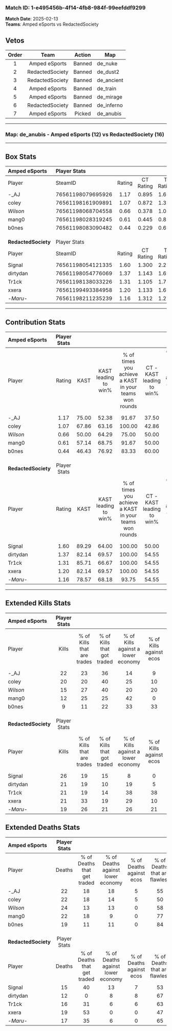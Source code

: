 ### Match ID: 1-e495456b-4f14-4fb8-984f-99eefddf9299  
**Match Date**: 2025-02-13  
**Teams**: Amped eSports vs RedactedSociety  

## Vetos  

| Order | Team | Action | Map |
| :---: | :--: | :----: | --- |
| 1 | Amped eSports | Banned | de_nuke |
| 2 | RedactedSociety | Banned | de_dust2 |
| 3 | RedactedSociety | Banned | de_ancient |
| 4 | Amped eSports | Banned | de_train |
| 5 | Amped eSports | Banned | de_mirage |
| 6 | RedactedSociety | Banned | de_inferno |
| 7 | Amped eSports | Picked | de_anubis |

---  

### **Map**: de_anubis - Amped eSports (12) vs RedactedSociety (16)  
---  

## Box Stats  

| **Amped eSports**   | Player Stats      |        |           |          |       |       |       |         |        |      |     |
| :- | :- | :-: | :-: | :-: | :-: | :-: | :-: | :-: | :-: | :-: | :-: |
| Player              | SteamID           | Rating | CT Rating | T Rating | KAST  |  ADR  | Kills | Assists | Deaths | K/D  | HS% |
| -_AJ                | 76561198079695926 |  1.17  |   0.895   |  1.693   | 75.00 | 89.1  |  22   |    5    |   22   | 1.00 | 59  |
| coley               | 76561198161909891 |  1.07  |   0.872   |  1.383   | 67.86 | 90.4  |  20   |    7    |   22   | 0.91 | 60  |
| _Wilson_            | 76561198068704558 |  0.66  |   0.378   |  1.016   | 50.00 | 65.2  |  15   |    6    |   24   | 0.63 | 60  |
| mang0               | 76561198028319245 |  0.61  |   0.445   |  0.857   | 57.14 | 51.3  |  12   |    4    |   22   | 0.55 | 58  |
| b0nes               | 76561198083090482 |  0.44  |   0.229   |  0.692   | 46.43 | 36.0  |   9   |    2    |   19   | 0.47 | 77  |
|                     |                   |        |           |          |       |       |       |         |        |      |     |
|                     |                   |        |           |          |       |       |       |         |        |      |     |
|                     |                   |        |           |          |       |       |       |         |        |      |     |
| **RedactedSociety** | Player Stats      |        |           |          |       |       |       |         |        |      |     |
| Player              | SteamID           | Rating | CT Rating | T Rating | KAST  |  ADR  | Kills | Assists | Deaths | K/D  | HS% |
| Signal              | 76561198054121335 |  1.60  |   1.300   |  2.204   | 89.29 | 104.8 |  26   |   10    |   15   | 1.73 | 26  |
| dirtydan            | 76561198054776069 |  1.37  |   1.143   |  1.626   | 82.14 | 84.0  |  21   |    5    |   12   | 1.75 | 23  |
| Tr1ck               | 76561198138033226 |  1.31  |   1.105   |  1.754   | 85.71 | 79.5  |  21   |    7    |   16   | 1.31 | 42  |
| xxera               | 76561199493384958 |  1.20  |   1.133   |  1.679   | 82.14 | 74.3  |  21   |    3    |   19   | 1.11 | 33  |
| -_Maru_-            | 76561198211235239 |  1.16  |   1.312   |  1.226   | 78.57 | 70.9  |  19   |    9    |   17   | 1.12 | 57  |
---  

## Contribution Stats  

| **Amped eSports**   | Player Stats |       |                      |                                                        |                           |                                                             |                          |                                                            |
| :- | :-: | :-: | :-: | :-: | :-: | :-: | :-: | :-: |
| Player              |    Rating    | KAST  | KAST leading to win% | % of times you achieve a KAST in your teams won rounds | CT - KAST leading to win% | CT - % of times you achieve a KAST in your teams won rounds | T - KAST leading to win% | T - % of times you achieve a KAST in your teams won rounds |
| -_AJ                |     1.17     | 75.00 |        52.38         |                         91.67                          |           37.50           |                           100.00                            |          61.54           |                           88.89                            |
| coley               |     1.07     | 67.86 |        63.16         |                         100.00                         |           42.86           |                           100.00                            |          75.00           |                           100.00                           |
| _Wilson_            |     0.66     | 50.00 |        64.29         |                         75.00                          |           50.00           |                           100.00                            |          75.00           |                           66.67                            |
| mang0               |     0.61     | 57.14 |        68.75         |                         91.67                          |           50.00           |                           100.00                            |          80.00           |                           88.89                            |
| b0nes               |     0.44     | 46.43 |        76.92         |                         83.33                          |           60.00           |                           100.00                            |          87.50           |                           77.78                            |
|                     |              |       |                      |                                                        |                           |                                                             |                          |                                                            |
|                     |              |       |                      |                                                        |                           |                                                             |                          |                                                            |
|                     |              |       |                      |                                                        |                           |                                                             |                          |                                                            |
| **RedactedSociety** | Player Stats |       |                      |                                                        |                           |                                                             |                          |                                                            |
| Player              |    Rating    | KAST  | KAST leading to win% | % of times you achieve a KAST in your teams won rounds | CT - KAST leading to win% | CT - % of times you achieve a KAST in your teams won rounds | T - KAST leading to win% | T - % of times you achieve a KAST in your teams won rounds |
| Signal              |     1.60     | 89.29 |        64.00         |                         100.00                         |           50.00           |                           100.00                            |          76.92           |                           100.00                           |
| dirtydan            |     1.37     | 82.14 |        69.57         |                         100.00                         |           54.55           |                           100.00                            |          83.33           |                           100.00                           |
| Tr1ck               |     1.31     | 85.71 |        66.67         |                         100.00                         |           54.55           |                           100.00                            |          76.92           |                           100.00                           |
| xxera               |     1.20     | 82.14 |        69.57         |                         100.00                         |           54.55           |                           100.00                            |          83.33           |                           100.00                           |
| -_Maru_-            |     1.16     | 78.57 |        68.18         |                         93.75                          |           54.55           |                           100.00                            |          81.82           |                           90.00                            |
---  

## Extended Kills Stats  

| **Amped eSports**   | Player Stats |                            |                            |                                    |                         |                              |                                 |                                       |                    |           |
| :- | :-: | :-: | :-: | :-: | :-: | :-: | :-: | :-: | :-: | :-: |
| Player              |    Kills     | % of Kills that are trades | % of Kills that got traded | % of Kills against a lower economy | % of Kills against ecos | % of Kills that are flawless | % of Kills that are close duels | % of Kills that are assisted by flash | Pistol Round Kills | AWP Kills |
| -_AJ                |      22      |             23             |             36             |                 14                 |            9            |              55              |                5                |                   5                   |         0          |     1     |
| coley               |      20      |             20             |             40             |                 25                 |           10            |              65              |               10                |                   0                   |         0          |     1     |
| _Wilson_            |      15      |             27             |             40             |                 20                 |           20            |              53              |                7                |                   0                   |         0          |     1     |
| mang0               |      12      |             25             |             25             |                 42                 |            0            |              58              |                8                |                   0                   |         0          |     0     |
| b0nes               |      9       |             11             |             22             |                 33                 |           33            |              67              |                0                |                   0                   |         2          |     0     |
|                     |              |                            |                            |                                    |                         |                              |                                 |                                       |                    |           |
|                     |              |                            |                            |                                    |                         |                              |                                 |                                       |                    |           |
|                     |              |                            |                            |                                    |                         |                              |                                 |                                       |                    |           |
| **RedactedSociety** | Player Stats |                            |                            |                                    |                         |                              |                                 |                                       |                    |           |
| Player              |    Kills     | % of Kills that are trades | % of Kills that got traded | % of Kills against a lower economy | % of Kills against ecos | % of Kills that are flawless | % of Kills that are close duels | % of Kills that are assisted by flash | Pistol Round Kills | AWP Kills |
| Signal              |      26      |             19             |             15             |                 8                  |            0            |              77              |                0                |                   4                   |         3          |     5     |
| dirtydan            |      21      |             19             |             10             |                 19                 |            5            |              52              |               10                |                   0                   |         10         |     0     |
| Tr1ck               |      21      |             19             |             14             |                 38                 |           38            |              62              |               10                |                   0                   |         0          |     1     |
| xxera               |      21      |             33             |             19             |                 29                 |           10            |              62              |               10                |                   5                   |         0          |     1     |
| -_Maru_-            |      19      |             26             |             21             |                 26                 |           21            |              63              |                0                |                   0                   |         0          |     3     |
## Extended Deaths Stats  

| **Amped eSports**   | Player Stats |                             |                                   |                          |                               |                            |                           |               |
| :- | :-: | :-: | :-: | :-: | :-: | :-: | :-: | :-: |
| Player              |    Deaths    | % of Deaths that get traded | % of Deaths against lower economy | % of Deaths against ecos | % of Deaths that are flawless | % of Deaths that are close | % of Deaths while blinded | Deaths to AWP |
| -_AJ                |      22      |             18              |                18                 |            5             |              55               |             5              |             0             |       0       |
| coley               |      22      |             18              |                14                 |            5             |              50               |             5              |             0             |       3       |
| _Wilson_            |      24      |             13              |                13                 |            0             |              58               |             8              |             8             |       4       |
| mang0               |      22      |             18              |                 9                 |            0             |              77               |             5              |             0             |       3       |
| b0nes               |      19      |             11              |                11                 |            0             |              84               |             5              |             0             |       3       |
|                     |              |                             |                                   |                          |                               |                            |                           |               |
|                     |              |                             |                                   |                          |                               |                            |                           |               |
|                     |              |                             |                                   |                          |                               |                            |                           |               |
| **RedactedSociety** | Player Stats |                             |                                   |                          |                               |                            |                           |               |
| Player              |    Deaths    | % of Deaths that get traded | % of Deaths against lower economy | % of Deaths against ecos | % of Deaths that are flawless | % of Deaths that are close | % of Deaths while blinded | Deaths to AWP |
| Signal              |      15      |             40              |                13                 |            7             |              53               |             7              |             0             |       1       |
| dirtydan            |      12      |              0              |                 8                 |            8             |              67               |             0              |             0             |       0       |
| Tr1ck               |      16      |             31              |                 6                 |            6             |              63               |             13             |             0             |       0       |
| xxera               |      19      |             53              |                 0                 |            0             |              47               |             5              |             0             |       1       |
| -_Maru_-            |      17      |             35              |                 6                 |            0             |              65               |             6              |             6             |       0       |
